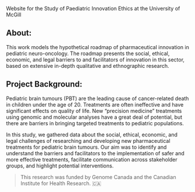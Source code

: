 Website for the Study of Paediatric Innovation Ethics at the University of McGill

## About:
This work models the hypothetical roadmap of pharmaceutical innovation in pediatric neuro-oncology. The roadmap presents the social, ethical, economic, and legal barriers to and facilitators of innovation in this sector, based on extensive in-depth qualitative and ethnographic research.

## Project Background:
Pediatric brain tumours (PBT) are the leading cause of cancer-related death in children under the age of 20. Treatments are often ineffective and have significant effects on quality of life. New “precision medicine” treatments using genomic and molecular analyses have a great deal of potential, but there are barriers in bringing targeted treatments to pediatric populations.

In this study, we gathered data about the social, ethical, economic, and legal challenges of researching and developing new pharmaceutical treatments for pediatric brain tumours. Our aim was to identify and understand the barriers and facilitators to the implementation of safer and more effective treatments, facilitate communication across stakeholder groups, and highlight potential interventions.

>This research was funded by Genome Canada and the Canadian Institute for Health Research. 🇨🇦
